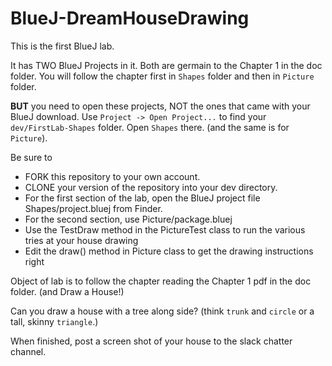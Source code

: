 # BlueJ-DreamHouseDrawing

This is the first BlueJ lab. 

It has TWO BlueJ Projects in it. Both are germain to the Chapter 1 in the doc folder.
You will follow the chapter first in `Shapes` folder and then in `Picture` folder.

__BUT__ you need to open these projects, NOT the ones that came with your BlueJ download. Use
`Project -> Open Project...` to find your `dev/FirstLab-Shapes` folder. Open `Shapes` there. (and the same is
for `Picture`).

Be sure to 

* FORK this repository to your own account.
* CLONE your version of the repository into your dev directory.
* For the first section of the lab, open the BlueJ project file Shapes/project.bluej from Finder.
* For the second section, use Picture/package.bluej
* Use the TestDraw method in the PictureTest class to run the various tries at your house drawing
* Edit the draw() method in Picture class to get the drawing instructions right

Object of lab is to follow the chapter reading the Chapter 1 pdf in the doc folder. (and Draw a House!)

Can you draw a house with a tree along side? (think `trunk` and `circle` or a tall, skinny `triangle`.)

When finished, post a screen shot of your house to the slack chatter channel. 
